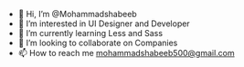 - 👋 Hi, I’m @Mohammadshabeeb
- 👀 I’m interested in UI Designer and Developer
- 🌱 I’m currently learning Less and Sass
- 💞️ I’m looking to collaborate on Companies
- 📫 How to reach me mohammadshabeeb500@gmail.com

<!---
Mohammadshabeeb/Mohammadshabeeb is a ✨ special ✨ repository because its `README.md` (this file) appears on your GitHub profile.
You can click the Preview link to take a look at your changes.
--->
